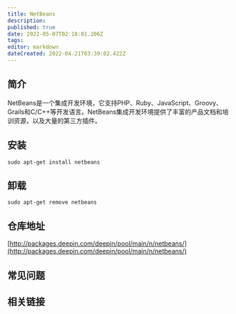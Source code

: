 ```yaml
---
title: NetBeans
description: 
published: true
date: 2022-05-07T02:18:01.206Z
tags: 
editor: markdown
dateCreated: 2022-04-21T03:39:02.422Z
---
```


## 简介

NetBeans是一个集成开发环境，它支持PHP、Ruby、JavaScript、Groovy、Grails和C/C++等开发语言。NetBeans集成开发环境提供了丰富的产品文档和培训资源，以及大量的第三方插件。

## 安装

`sudo apt-get install netbeans`

## 卸载

`sudo apt-get remove netbeans`

## 仓库地址

[http://packages.deepin.com/deepin/pool/main/n/netbeans/](http://packages.deepin.com/deepin/pool/main/n/netbeans/)


## 常见问题


## 相关链接